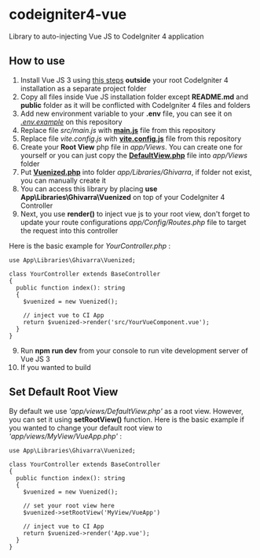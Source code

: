 # codeigniter4-vue
Library to auto-injecting Vue JS to CodeIgniter 4 application

## How to use
1. Install Vue JS 3 using [this steps](https://vuejs.org/guide/quick-start.html) **outside** your root CodeIgniter 4 installation as a separate project folder
2. Copy all files inside Vue JS installation folder except **README.md** and **public** folder as it will be conflicted with CodeIgniter 4 files and folders
3. Add new environment variable to your **.env** file, you can see it on [_.env.example_](https://github.com/ghivarra/codeigniter4-vue/blob/main/.env.example) on this repository
4. Replace file _src/main.js_ with [**main.js**](https://github.com/ghivarra/codeigniter4-vue/blob/main/main.js) file from this repository
5. Replace file _vite.config.js_ with [**vite.config.js**](https://github.com/ghivarra/codeigniter4-vue/blob/main/vite.config.js) file from this repository
6. Create your **Root View** php file in _app/Views_. You can create one for yourself or you can just copy the [**DefaultView.php**](https://github.com/ghivarra/codeigniter4-vue/blob/main/DefaultView.php) file into _app/Views_ folder
7. Put [**Vuenized.php**](https://github.com/ghivarra/codeigniter4-vue/blob/main/Vuenized.php) into folder _app/Libraries/Ghivarra_, if folder not exist, you can manually create it
8. You can access this library by placing **use App\Libraries\Ghivarra\Vuenized** on top of your CodeIgniter 4 Controller
9. Next, you use **render()** to inject vue js to your root view, don't forget to update your route configurations _app/Config/Routes.php_ file to target the request into this controller

Here is the basic example for _YourController.php_ :

```
use App\Libraries\Ghivarra\Vuenized;

class YourController extends BaseController
{
  public function index(): string
  {
    $vuenized = new Vuenized();

    // inject vue to CI App
    return $vuenized->render('src/YourVueComponent.vue');
  }
}
```
9. Run __npm run dev__ from your console to run vite development server of Vue JS 3
10. If you wanted to build 

## Set Default Root View
By default we use _'app/views/DefaultView.php'_ as a root view. However, you can set it using **setRootView()** function. Here is the basic example if you wanted to change your default root view to _'app/views/MyView/VueApp.php'_ :

```
use App\Libraries\Ghivarra\Vuenized;

class YourController extends BaseController
{
  public function index(): string
  {
    $vuenized = new Vuenized();

    // set your root view here
    $vuenized->setRootView('MyView/VueApp')

    // inject vue to CI App
    return $vuenized->render('App.vue');
  }
}
```
